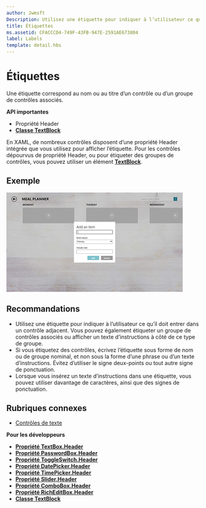 ```yaml
---
author: Jwmsft
Description: Utilisez une étiquette pour indiquer à l’utilisateur ce qu’il doit entrer dans un contrôle adjacent. Vous pouvez également étiqueter un groupe de contrôles associés ou afficher un texte d’instructions à côté de ce type de groupe.
title: Étiquettes
ms.assetid: CFACCCD4-749F-43FB-947E-2591AE673804
label: Labels
template: detail.hbs
---
```


# Étiquettes

Une étiquette correspond au nom ou au titre d’un contrôle ou d’un groupe de contrôles associés.

**API importantes**

-   Propriété Header
-   [**Classe TextBlock**](https://msdn.microsoft.com/library/windows/apps/br209652)


En XAML, de nombreux contrôles disposent d’une propriété Header intégrée que vous utilisez pour afficher l’étiquette. Pour les contrôles dépourvus de propriété Header, ou pour étiqueter des groupes de contrôles, vous pouvez utiliser un élément [**TextBlock**](https://msdn.microsoft.com/library/windows/apps/br209652).


## Exemple


![capture d’écran du contrôle d’étiquette standard](images/label-standard.png)

## <span id="Recommendations"></span><span id="recommendations"></span><span id="RECOMMENDATIONS"></span>Recommandations


-   Utilisez une étiquette pour indiquer à l’utilisateur ce qu’il doit entrer dans un contrôle adjacent. Vous pouvez également étiqueter un groupe de contrôles associés ou afficher un texte d’instructions à côté de ce type de groupe.
-   Si vous étiquetez des contrôles, écrivez l’étiquette sous forme de nom ou de groupe nominal, et non sous la forme d’une phrase ou d’un texte d’instructions. Évitez d’utiliser le signe deux-points ou tout autre signe de ponctuation.
-   Lorsque vous insérez un texte d’instructions dans une étiquette, vous pouvez utiliser davantage de caractères, ainsi que des signes de ponctuation.

## <span id="related_topics"></span>Rubriques connexes
* [Contrôles de texte](text-controls.md)

**Pour les développeurs**
* [**Propriété TextBox.Header**](https://msdn.microsoft.com/library/windows/apps/dn252861)
* [**Propriété PasswordBox.Header**](https://msdn.microsoft.com/library/windows/apps/dn299051)
* [**Propriété ToggleSwitch.Header**](https://msdn.microsoft.com/library/windows/apps/br209713)
* [**Propriété DatePicker.Header**](https://msdn.microsoft.com/library/windows/apps/dn279460)
* [**Propriété TimePicker.Header**](https://msdn.microsoft.com/library/windows/apps/dn299286)
* [**Propriété Slider.Header**](https://msdn.microsoft.com/library/windows/apps/dn252829)
* [**Propriété ComboBox.Header**](https://msdn.microsoft.com/library/windows/apps/dn279416)
* [**Propriété RichEditBox.Header**](https://msdn.microsoft.com/library/windows/apps/dn252726)
* [**Classe TextBlock**](https://msdn.microsoft.com/library/windows/apps/br209652)

 

 






<!--HONumber=May16_HO2-->


